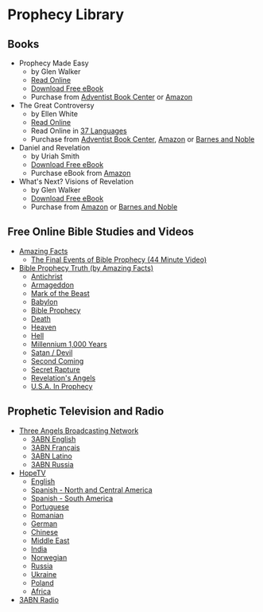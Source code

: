 # Prophecy Library

## Books

* Prophecy Made Easy
  * by Glen Walker
  * [Read Online](/ReadOnline.html)
  * [Download Free eBook](/pdf/ProphecyMadeEasy.pdf)
  * Purchase from [Adventist Book Center](http://www.adventistbookcenter.com/prophecy-made-easy-experience-the-future-now.html) or [Amazon](http://www.amazon.com/Prophecy-Made-Easy-Glen-Walker/dp/0615113567)
* The Great Controversy
  * by Ellen White 
  * [Read Online](http://www.whiteestate.org/books/gc/gc.asp)
  * Read Online in [37 Languages](/37languages/)
  * Purchase from [Adventist Book Center](http://www.adventistbookcenter.com/great-controversy.html), [Amazon](http://www.amazon.com/Great-Controversy-Ellen-G-White/dp/1492344931/) or [Barnes and Noble](http://www.barnesandnoble.com/w/the-great-controversy-ellen-white/1117541345?ean=9781456569587)
* Daniel and Revelation
  * by Uriah Smith 
  * [Download Free eBook](/pdf/DanielAndRevelation.pdf)
  * Purchase eBook from [Amazon](http://www.amazon.com/Daniel-Revelation-Uriah-Smith-ebook/dp/B0086NEVSA/)
* What's Next? Visions of Revelation
  * by Glen Walker 
  * [Download Free eBook](/pdf/WhatsNext-VisionsOfRevelation.pdf)
  * Purchase from [Amazon](http://www.amazon.com/Whats-Next-Visions-Revelation-Walker/dp/0578073544/) or [Barnes and Noble](http://www.barnesandnoble.com/w/whats-next-visions-of-revelation-glen-a-walker/1112722100?ean=9780578073545)

## Free Online Bible Studies and Videos

* [Amazing Facts](http://www.amazingfacts.com "Amazing Facts")
  * [The Final Events of Bible Prophecy (44 Minute Video)](https://www.youtube.com/watch?v=Fl4VoH1i19E) 
* [Bible Prophecy Truth (by Amazing Facts)](http://www.bibleprophecytruth.com/ "Bible Prophecy Truth (by Amazing Facts)")
  * [Antichrist](http://www.bibleprophecytruth.com/topics/antichrist "Antichrist")
  * [Armageddon](http://www.bibleprophecytruth.com/topics/armageddon "Armageddon")
  * [Mark of the Beast](http://www.bibleprophecytruth.com/topics/mark-of-the-beast)
  * [Babylon](http://www.bibleprophecytruth.com/topics/babylon)
  * [Bible Prophecy](http://www.bibleprophecytruth.com/topics/bible-prophecy)
  * [Death](http://www.bibleprophecytruth.com/topics/death)
  * [Heaven](http://www.bibleprophecytruth.com/topics/heaven)
  * [Hell](http://www.bibleprophecytruth.com/topics/hell)
  * [Millennium 1,000 Years](http://www.bibleprophecytruth.com/topics/millennium)
  * [Satan  / Devil](http://www.bibleprophecytruth.com/topics/satan)
  * [Second Coming](http://www.bibleprophecytruth.com/topics/second-coming)
  * [Secret Rapture](http://www.bibleprophecytruth.com/topics/rapture)
  * [Revelation's Angels](http://www.bibleprophecytruth.com/topics/angels)
  * [U.S.A. In Prophecy](http://www.bibleprophecytruth.com/topics/usa-in-prophecy)

## Prophetic Television and Radio ##
* [Three Angels Broadcasting Network](http://3abn.org)
  * [3ABN English](http://3abn.org/media/3abn-broadcast/)
  * [3ABN Français](http://3abn.org/media/3abn-francais-broadcast/)
  * [3ABN Latino](http://3abn.org/media/3abn-latino-broadcast/)
  * [3ABN Russia](http://3abn.org/media/3abn-russia-broadcast/)
* [HopeTV](http://www.hopetv.org/)
  *  [English](http://www.hopetv.org/watch/)
  *  [Spanish - North and Central America](http://www.hopetv.org/watch/esperanza/)
  *  [Spanish - South America](http://www.hopetv.org/watch/hope-channel-south-america/)
  *  [Portuguese](http://www.hopetv.org/watch/portuguese/)
  *  [Romanian](http://www.hopetv.org/watch/romania/)
  *  [German](http://www.hopetv.org/watch/germany/)
  *  [Chinese](http://www.hopetv.org/watch/chinese/)
  *  [Middle East](http://www.hopetv.org/watch/middle-east/)
  *  [India](http://www.hopetv.org/watch/india/)
  *  [Norwegian](http://www.hopetv.org/watch/norwegian/)
  *  [Russia](http://www.hopetv.org/watch/russia/)
  *  [Ukraine](http://www.hopetv.org/watch/ukraine/)
  *  [Poland](http://www.hopetv.org/watch/poland/)
  *  [Africa](http://www.hopetv.org/watch/africa/)
* [3ABN Radio](http://3abn.org/networks/3abn-radio/)

